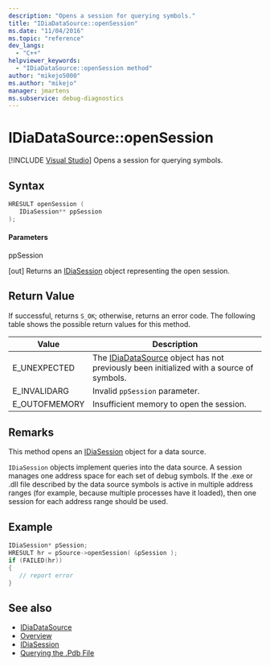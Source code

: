 ```yaml
---
description: "Opens a session for querying symbols."
title: "IDiaDataSource::openSession"
ms.date: "11/04/2016"
ms.topic: "reference"
dev_langs:
  - "C++"
helpviewer_keywords:
  - "IDiaDataSource::openSession method"
author: "mikejo5000"
ms.author: "mikejo"
manager: jmartens
ms.subservice: debug-diagnostics
---
```

# IDiaDataSource::openSession

 [!INCLUDE [Visual Studio](~/includes/applies-to-version/vs-windows-only.md)]
Opens a session for querying symbols.

## Syntax

```C++
HRESULT openSession ( 
   IDiaSession** ppSession
);
```

#### Parameters
ppSession

[out] Returns an [IDiaSession](../../debugger/debug-interface-access/idiasession.md) object representing the open session.

## Return Value
If successful, returns `S_OK`; otherwise, returns an error code. The following table shows the possible return values for this method.

|Value|Description|
|-----------|-----------------|
|E_UNEXPECTED|The [IDiaDataSource](../../debugger/debug-interface-access/idiadatasource.md) object has not previously been initialized with a source of symbols.|
|E_INVALIDARG|Invalid `ppSession` parameter.|
|E_OUTOFMEMORY|Insufficient memory to open the session.|

## Remarks
This method opens an [IDiaSession](../../debugger/debug-interface-access/idiasession.md) object for a data source.

`IDiaSession` objects implement queries into the data source. A session manages one address space for each set of debug symbols. If the .exe or .dll file described by the data source symbols is active in multiple address ranges (for example, because multiple processes have it loaded), then one session for each address range should be used.

## Example

```C++
IDiaSession* pSession;
HRESULT hr = pSource->openSession( &pSession );
if (FAILED(hr))
{
   // report error
}
```

## See also
- [IDiaDataSource](../../debugger/debug-interface-access/idiadatasource.md)
- [Overview](../../debugger/debug-interface-access/overview-debug-interface-access-sdk.md)
- [IDiaSession](../../debugger/debug-interface-access/idiasession.md)
- [Querying the .Pdb File](../../debugger/debug-interface-access/querying-the-dot-pdb-file.md)
